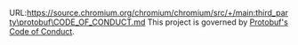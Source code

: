 URL:https://source.chromium.org/chromium/chromium/src/+/main:third_party\protobuf\CODE_OF_CONDUCT.md
This project is governed by
[Protobuf's Code of Conduct](https://github.com/protocolbuffers/.github/blob/main/profile/CODE_OF_CONDUCT.md).

